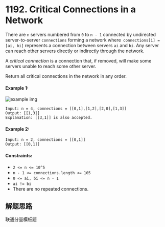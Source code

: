 # 1192. Critical Connections in a Network

There are `n` servers numbered from `0` to `n - 1` connected by undirected server-to-server `connections` forming a network where` connections[i] = [ai, bi]` represents a connection between servers `ai` and `bi`. Any server can reach other servers directly or indirectly through the network.

A *critical connection* is a connection that, if removed, will make some servers unable to reach some other server.

Return all critical connections in the network in any order.

#### Example 1:

![example img](https://assets.leetcode.com/uploads/2019/09/03/1537_ex1_2.png)

```
Input: n = 4, connections = [[0,1],[1,2],[2,0],[1,3]]
Output: [[1,3]]
Explanation: [[3,1]] is also accepted.
```

#### Example 2:

```
Input: n = 2, connections = [[0,1]]
Output: [[0,1]]
``` 

#### Constraints:

+ `2 <= n <= 10^5`
+ `n - 1 <= connections.length <= 105`
+ `0 <= ai, bi <= n - 1`
+ `ai != bi`
+ There are no repeated connections.

## 解题思路

联通分量模板题
